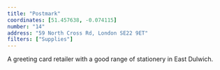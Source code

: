 ```yaml
---
title: "Postmark"
coordinates: [51.457638, -0.074115]
number: "14"
address: "59 North Cross Rd, London SE22 9ET"
filters: ["Supplies"]
---
```


A greeting card retailer with a good range of stationery in East Dulwich.

